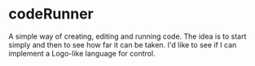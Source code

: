 # codeRunner
A simple way of creating, editing and running code. The idea is to start simply and then to see how far it can be taken. I'd like to see if I can implement a Logo-like language for control.
